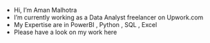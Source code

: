 - Hi, I’m Aman Malhotra
- I’m currently working as a Data Analyst freelancer on Upwork.com
- My Expertise are in PowerBI , Python , SQL , Excel 
- Please have a look on my work here

<!---
Aman-Malhotra-4444/Aman-Malhotra-4444 is a ✨ special ✨ repository because its `README.md` (this file) appears on your GitHub profile.
You can click the Preview link to take a look at your changes.
--->
